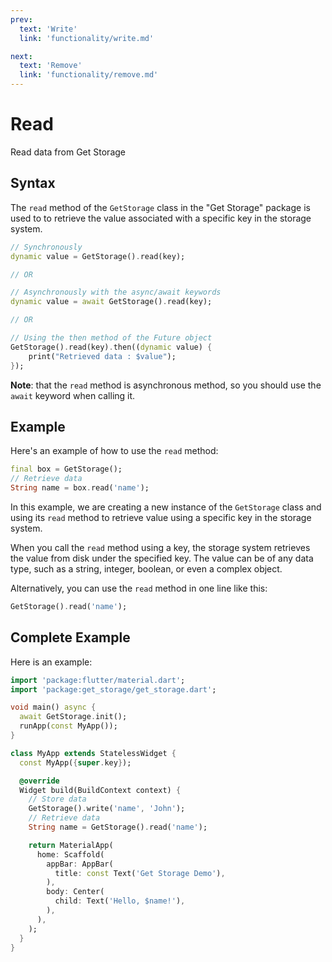 ```yaml
---
prev:
  text: 'Write'
  link: 'functionality/write.md'

next:
  text: 'Remove'
  link: 'functionality/remove.md'
---
```


# Read

Read data from Get Storage

## Syntax

The `read` method of the `GetStorage` class in the "Get Storage" package is used to to retrieve the value associated with a specific key in the storage system.

```dart
// Synchronously
dynamic value = GetStorage().read(key);

// OR

// Asynchronously with the async/await keywords
dynamic value = await GetStorage().read(key);

// OR

// Using the then method of the Future object
GetStorage().read(key).then((dynamic value) {
    print("Retrieved data : $value");
});
```

**Note**: that the `read` method is asynchronous method, so you should use the `await` keyword when calling it.

## Example

Here's an example of how to use the `read` method:

```dart
final box = GetStorage();
// Retrieve data
String name = box.read('name');
```

In this example, we are creating a new instance of the `GetStorage` class and using its `read` method to retrieve value using a specific key in the storage system.

When you call the `read` method using a key, the storage system retrieves the value from disk under the specified key. The value can be of any data type, such as a string, integer, boolean, or even a complex object.

Alternatively, you can use the `read` method in one line like this:

```dart
GetStorage().read('name');
```

## Complete Example

Here is an example:

```dart
import 'package:flutter/material.dart';
import 'package:get_storage/get_storage.dart';

void main() async {
  await GetStorage.init();
  runApp(const MyApp());
}

class MyApp extends StatelessWidget {
  const MyApp({super.key});

  @override
  Widget build(BuildContext context) {
    // Store data
    GetStorage().write('name', 'John');
    // Retrieve data
    String name = GetStorage().read('name');

    return MaterialApp(
      home: Scaffold(
        appBar: AppBar(
          title: const Text('Get Storage Demo'),
        ),
        body: Center(
          child: Text('Hello, $name!'),
        ),
      ),
    );
  }
}
```
